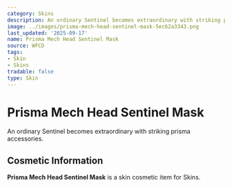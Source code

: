 ```yaml
---
category: Skins
description: An ordinary Sentinel becomes extraordinary with striking prisma accessories.
image: ../images/prisma-mech-head-sentinel-mask-5ec62a3343.png
last_updated: '2025-09-17'
name: Prisma Mech Head Sentinel Mask
source: WFCD
tags:
- Skin
- Skins
tradable: false
type: Skin
---
```


# Prisma Mech Head Sentinel Mask

An ordinary Sentinel becomes extraordinary with striking prisma accessories.

## Cosmetic Information

**Prisma Mech Head Sentinel Mask** is a skin cosmetic item for Skins.

